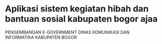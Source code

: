 # Aplikasi sistem kegiatan hibah dan bantuan sosial kabupaten bogor ajaa
PENGEMBANGAN E-GOVERNMENT DINAS KOMUNIKASI DAN INFORMATIKA KABUPATEN BOGOR
